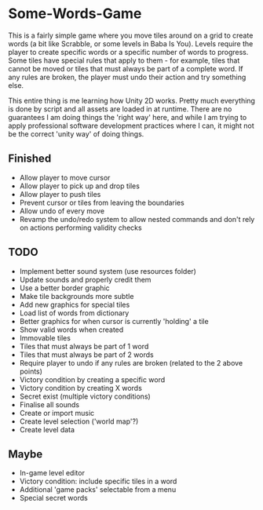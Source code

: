 # Some-Words-Game

This is a fairly simple game where you move tiles around on a grid to create words (a bit like Scrabble, or some levels in Baba Is You). Levels require the player to create specific words or a specific number of words to progress. Some tiles have special rules that apply to them - for example, tiles that cannot be moved or tiles that must always be part of a complete word. If any rules are broken, the player must undo their action and try something else.

This entire thing is me learning how Unity 2D works. Pretty much everything is done by script and all assets are loaded in at runtime. There are no guarantees I am doing things the 'right way' here, and while I am trying to apply professional software development practices where I can, it might not be the correct 'unity way' of doing things.

## Finished

* Allow player to move cursor
* Allow player to pick up and drop tiles
* Allow player to push tiles
* Prevent cursor or tiles from leaving the boundaries
* Allow undo of every move
* Revamp the undo/redo system to allow nested commands and don't rely on actions performing validity checks

## TODO

* Implement better sound system (use resources folder)
* Update sounds and properly credit them
* Use a better border graphic
* Make tile backgrounds more subtle
* Add new graphics for special tiles
* Load list of words from dictionary
* Better graphics for when cursor is currently 'holding' a tile
* Show valid words when created
* Immovable tiles
* Tiles that must always be part of 1 word
* Tiles that must always be part of 2 words
* Require player to undo if any rules are broken (related to the 2 above points)
* Victory condition by creating a specific word
* Victory condition by creating X words
* Secret exist (multiple victory conditions)
* Finalise all sounds
* Create or import music
* Create level selection ('world map'?)
* Create level data

## Maybe

* In-game level editor
* Victory condition: include specific tiles in a word
* Additional 'game packs' selectable from a menu
* Special secret words
